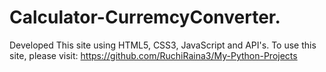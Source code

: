 # Calculator-CurremcyConverter.
Developed This site using HTML5, CSS3, JavaScript and API's.
To use this site, please visit: https://github.com/RuchiRaina3/My-Python-Projects
